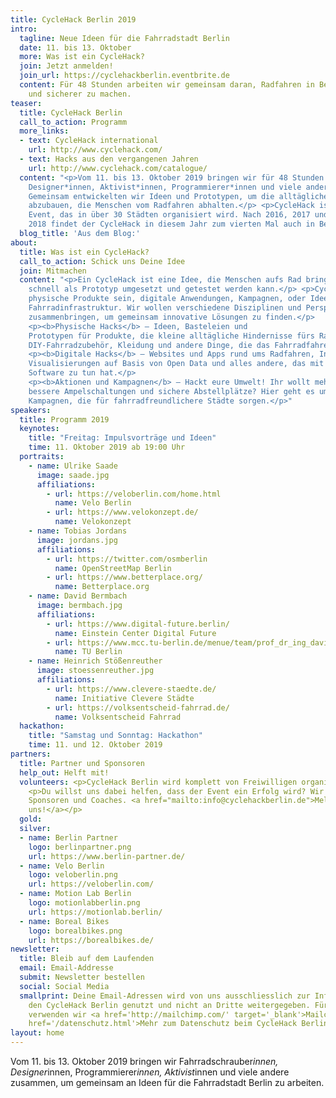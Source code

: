 ```yaml
---
title: CycleHack Berlin 2019
intro:
  tagline: Neue Ideen für die Fahrradstadt Berlin
  date: 11. bis 13. Oktober
  more: Was ist ein CycleHack?
  join: Jetzt anmelden!
  join_url: https://cyclehackberlin.eventbrite.de
  content: Für 48 Stunden arbeiten wir gemeinsam daran, Radfahren in Berlin besser
    und sicherer zu machen.
teaser:
  title: CycleHack Berlin
  call_to_action: Programm
  more_links:
  - text: CycleHack international
    url: http://www.cyclehack.com/
  - text: Hacks aus den vergangenen Jahren
    url: http://www.cyclehack.com/catalogue/
  content: "<p>Vom 11. bis 13. Oktober 2019 bringen wir für 48 Stunden Fahrradschrauber*innen,
    Designer*innen, Aktivist*innen, Programmierer*innen und viele andere zusammen.
    Gemeinsam entwickelten wir Ideen und Prototypen, um die alltäglichen Hindernisse
    abzubauen, die Menschen vom Radfahren abhalten.</p> <p>CycleHack ist ein globales
    Event, das in über 30 Städten organisiert wird. Nach 2016, 2017 und
    2018 findet der CycleHack in diesem Jahr zum vierten Mal auch in Berlin statt.</p>"
  blog_title: 'Aus dem Blog:'
about:
  title: Was ist ein CycleHack?
  call_to_action: Schick uns Deine Idee
  join: Mitmachen
  content: "<p>Ein CycleHack ist eine Idee, die Menschen aufs Rad bringen soll und
    schnell als Prototyp umgesetzt und getestet werden kann.</p> <p>CycleHacks können
    physische Produkte sein, digitale Anwendungen, Kampagnen, oder Ideen zur 
    Fahrradinfrastruktur. Wir wollen verschiedene Disziplinen und Perspektiven 
    zusammenbringen, um gemeinsam innovative Lösungen zu finden.</p> 
    <p><b>Physische Hacks</b> – Ideen, Basteleien und
    Prototypen für Produkte, die kleine alltägliche Hindernisse fürs Radfahren abbauen:
    DIY-Fahrradzubehör, Kleidung und andere Dinge, die das Fahrradfahren besser machen.</p>
    <p><b>Digitale Hacks</b> – Websites und Apps rund ums Radfahren, Interaktive 
    Visualisierungen auf Basis von Open Data und alles andere, das mit Hardware und 
    Software zu tun hat.</p> 
    <p><b>Aktionen und Kampagnen</b> – Hackt eure Umwelt! Ihr wollt mehr Fahrradwege,
    bessere Ampelschaltungen und sichere Abstellplätze? Hier geht es um Aktionen und
    Kampagnen, die für fahrradfreundlichere Städte sorgen.</p>"
speakers:
  title: Programm 2019
  keynotes: 
    title: "Freitag: Impulsvorträge und Ideen"
    time: 11. Oktober 2019 ab 19:00 Uhr
  portraits:
    - name: Ulrike Saade
      image: saade.jpg
      affiliations:
        - url: https://veloberlin.com/home.html
          name: Velo Berlin
        - url: https://www.velokonzept.de/
          name: Velokonzept  
    - name: Tobias Jordans
      image: jordans.jpg
      affiliations:
        - url: https://twitter.com/osmberlin
          name: OpenStreetMap Berlin
        - url: https://www.betterplace.org/
          name: Betterplace.org 
    - name: David Bermbach
      image: bermbach.jpg
      affiliations:
        - url: https://www.digital-future.berlin/
          name: Einstein Center Digital Future
        - url: https://www.mcc.tu-berlin.de/menue/team/prof_dr_ing_david_bermbach/
          name: TU Berlin 
    - name: Heinrich Stößenreuther
      image: stoessenreuther.jpg
      affiliations:
        - url: https://www.clevere-staedte.de/
          name: Initiative Clevere Städte
        - url: https://volksentscheid-fahrrad.de/
          name: Volksentscheid Fahrrad
  hackathon: 
    title: "Samstag und Sonntag: Hackathon"
    time: 11. und 12. Oktober 2019      
partners:
  title: Partner und Sponsoren
  help_out: Helft mit!
  volunteers: <p>CycleHack Berlin wird komplett von Freiwilligen organisiert.</p>
    <p>Du willst uns dabei helfen, dass der Event ein Erfolg wird? Wir suchen Helfer,
    Sponsoren und Coaches. <a href="mailto:info@cyclehackberlin.de">Melde dich bei
    uns!</a></p>
  gold: 
  silver:
  - name: Berlin Partner
    logo: berlinpartner.png
    url: https://www.berlin-partner.de/
  - name: Velo Berlin
    logo: veloberlin.png
    url: https://veloberlin.com/
  - name: Motion Lab Berlin
    logo: motionlabberlin.png
    url: https://motionlab.berlin/
  - name: Boreal Bikes
    logo: borealbikes.png
    url: https://borealbikes.de/
newsletter:
  title: Bleib auf dem Laufenden
  email: Email-Addresse
  submit: Newsletter bestellen
  social: Social Media
  smallprint: Deine Email-Adressen wird von uns ausschliesslich zur Information über
    den CycleHack Berlin genutzt und nicht an Dritte weitergegeben. Für diesen Verteiler
    verwenden wir <a href='http://mailchimp.com/' target='_blank'>Mailchimp</a>.<br/><a
    href='/datenschutz.html'>Mehr zum Datenschutz beim CycleHack Berlin</a>
layout: home
---
```


Vom 11. bis 13. Oktober 2019 bringen wir Fahrradschrauber*innen, Designer*innen, Programmierer*innen, Aktivist*innen und viele andere zusammen, um gemeinsam an Ideen für die Fahrradstadt Berlin zu arbeiten.
